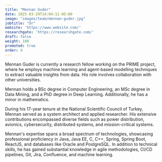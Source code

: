 ```yaml
---
title: "Mennan Guder"
date: 2025-03-29T14:04:11-05:00
image: "images/team/mennan-guder.jpg"
jobtitle: "Dr"
website: 'https://www.website.com/'
researchgate: 'https://researshgate.com/'
draft: false
weight: 100
promoted: true
order: 9
---
```

Mennan Guder is currently a research fellow working on the PRIME project, where he employs machine learning and agent-based modelling techniques to extract valuable insights from data. His role involves collaboration with other universities.

Mennan holds a BSc degree in Computer Engineering, an MSc degree in Data Mining, and a PhD degree in Deep Learning. Additionally, he has a minor in mathematics.

During his 17-year tenure at the National Scientific Council of Turkey, Mennan served as a system architect and applied researcher. His extensive contributions encompassed diverse fields such as power distribution, avionics, cybersecurity, distributed systems, and mission-critical systems.

Mennan's expertise spans a broad spectrum of technologies, showcasing professional proficiency in Java, Java EE, C, C++, Spring, Spring Boot, ReactJS, and databases like Oracle and PostgreSQL. In addition to technical skills, he has gained substantial knowledge in agile methodologies, CI/CD pipelines, Git, Jira, Confluence, and machine learning.